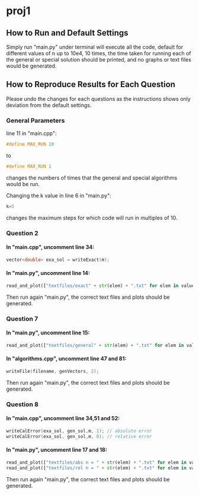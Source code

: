 # proj1

## How to Run and Default Settings

Simply run "main.py" under terminal will execute all the code, default for different values of n up to 10e4, 10 times, the time taken for running each of the general or special solution should be printed, and no graphs or text files would be generated.

## How to Reproduce Results for Each Question
Please undo the changes for each questions as the instructions shows only deviation from the default settings. 

### General Parameters
line 11 in "main.cpp":
```c++
#define MAX_RUN 10 
```

to

```c++
#define MAX_RUN 1
```
changes the numbers of times that the general and special algorithms would be run.

Changing the k value in line 6 in "main.py":

```python
k=5
```
changes the maximum steps for which code will run in multiples of 10.

### Question 2
#### In "main.cpp", uncomment line 34:
```c++
vector<double> exa_sol = writeExact(m);
```
#### In "main.py", uncomment line 14:

```python
read_and_plot(["textfiles/exact" + str(elem) + ".txt" for elem in values],"exact solution")
```

Then run again "main.py", the correct text files and plots should be generated.

### Question 7

#### In "main.py", uncomment line 15:

```python
read_and_plot(["textfiles/general" + str(elem) + ".txt" for elem in values, "textfiles/special" + str(elem) + ".txt" for elem in values"],"Solutions to Poissons Equation")
```

#### In "algorithms.cpp", uncomment line 47 and 81:

```c++
writeFile(filename, genVectors, 2);
```

Then run again "main.py", the correct text files and plots should be generated.
### Question 8

#### In "main.cpp", uncomment line 34,51 and 52:

```c++
writeCalError(exa_sol, gen_sol,m, 1); // absolute error
writeCalError(exa_sol, gen_sol,m, 0); // relative error
```

#### In "main.py", uncomment line 17 and 18:

```python
read_and_plot(["textfiles/abs n = " + str(elem) + ".txt" for elem in values],"Absolute logarithm of errors")
read_and_plot(["textfiles/rel n = " + str(elem) + ".txt" for elem in values],"Relative logarithm of errors")
```
Then run again "main.py", the correct text files and plots should be generated.

